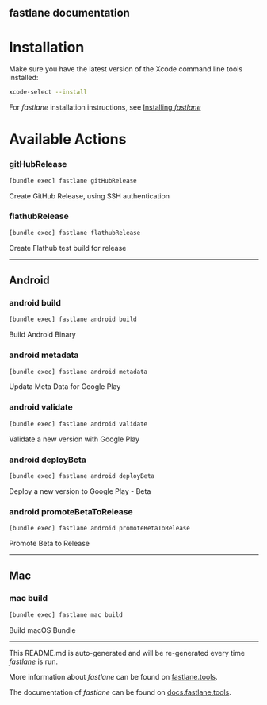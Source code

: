 fastlane documentation
----

# Installation

Make sure you have the latest version of the Xcode command line tools installed:

```sh
xcode-select --install
```

For _fastlane_ installation instructions, see [Installing _fastlane_](https://docs.fastlane.tools/#installing-fastlane)

# Available Actions

### gitHubRelease

```sh
[bundle exec] fastlane gitHubRelease
```

Create GitHub Release, using SSH authentication

### flathubRelease

```sh
[bundle exec] fastlane flathubRelease
```

Create Flathub test build for release

----


## Android

### android build

```sh
[bundle exec] fastlane android build
```

Build Android Binary

### android metadata

```sh
[bundle exec] fastlane android metadata
```

Updata Meta Data for Google Play

### android validate

```sh
[bundle exec] fastlane android validate
```

Validate a new version with Google Play

### android deployBeta

```sh
[bundle exec] fastlane android deployBeta
```

Deploy a new version to Google Play - Beta

### android promoteBetaToRelease

```sh
[bundle exec] fastlane android promoteBetaToRelease
```

Promote Beta to Release

----


## Mac

### mac build

```sh
[bundle exec] fastlane mac build
```

Build macOS Bundle

----

This README.md is auto-generated and will be re-generated every time [_fastlane_](https://fastlane.tools) is run.

More information about _fastlane_ can be found on [fastlane.tools](https://fastlane.tools).

The documentation of _fastlane_ can be found on [docs.fastlane.tools](https://docs.fastlane.tools).
